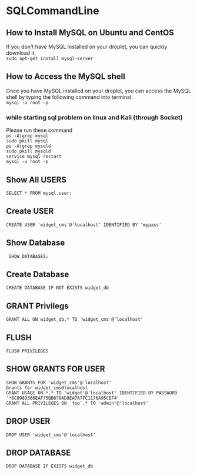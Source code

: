 # SQLCommandLine

## How to Install MySQL on Ubuntu and CentOS
If you don't have MySQL installed on your droplet, you can quickly download it.<br>
``sudo apt-get install mysql-server``<br>

## How to Access the MySQL shell
Once you have MySQL installed on your droplet, you can access the MySQL shell by typing the following command into terminal:<br>
``mysql -u root -p``<br>

### while starting sql problem on linux and Kali (through Socket)
Please run these command<br>
``ps -A|grep mysql``<br>
``sudo pkill mysql``<br>
``ps -A|grep mysqld``<br>
``sudo pkill mysqld``<br>
``service mysql restart``<br>
``mysql -u root -p``<br>

## Show All USERS
``SELECT * FROM mysql.user;``<br>

## Create USER
``CREATE USER 'widget_cms'@'localhost' IDENTIFIED BY 'mypass'``<br>

## Show Database
`` SHOW DATABASES;``


## Create Database
``CREATE DATABASE IF NOT EXISTS widget_db``

## GRANT Privilegs
``GRANT ALL ON widget_db.* TO 'widget_cms'@'localhost'``<br>

## FLUSH
``FLUSH PRIVILEGES``<br>

## SHOW GRANTS FOR USER
``SHOW GRANTS FOR 'widget_cms'@'localhost'``<br>
``Grants for widget_cms@localhost  ``<br>
``GRANT USAGE ON *.* TO 'widget'@'localhost' IDENTIFIED BY PASSWORD '*6C8989366EAF75BB670AD8EA7A7FC1176A95CEF4'``<br>
``GRANT ALL PRIVILEGES ON `foo`.* TO 'admin'@'localhost'``<br>


## DROP USER
``DROP USER 'widget_cms'@'localhost'``

## DROP DATABASE
``DROP DATABASE IF EXISTS widget_db``